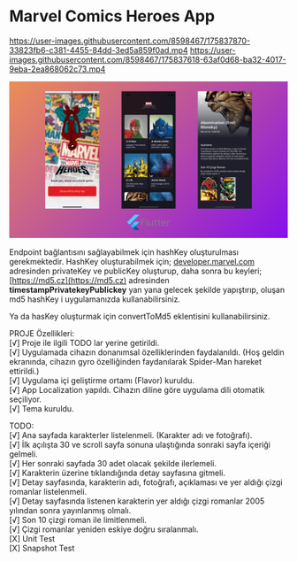 # Marvel Comics Heroes App

https://user-images.githubusercontent.com/8598467/175837870-33823fb6-c381-4455-84dd-3ed5a859f0ad.mp4
https://user-images.githubusercontent.com/8598467/175837618-63af0d68-ba32-4017-9eba-2ea868062c73.mp4

![alt text](https://github.com/alper-mf/marvel_characters_app/blob/main/app_preview/screen_shot.png)

Endpoint bağlantısını sağlayabilmek için hashKey oluşturulması gerekmektedir. HashKey oluşturabilmek için; [developer.marvel.com](http://developer.marvel.com) adresinden privateKey ve publicKey oluşturup, daha sonra bu keyleri; [https://md5.cz](https://md5.cz) adresinden **timestampPrivatekeyPublickey** yan yana gelecek şekilde yapıştırıp, oluşan md5 hashKey i uygulamanızda kullanabilirsiniz. 

Ya da hasKey oluşturmak için convertToMd5 eklentisini kullanabilirsiniz.

PROJE Özellikleri:\
[√] Proje ile ilgili TODO lar yerine getirildi.\
[√] Uygulamada cihazın donanımsal özelliklerinden faydalanıldı. (Hoş geldin ekranında, cihazın gyro özelliğinden faydanılarak Spider-Man hareket ettirildi.)\
[√] Uygulama içi geliştirme ortamı (Flavor) kuruldu.\
[√] App Localization yapıldı. Cihazın diline göre uygulama dili otomatik seçiliyor.\
[√] Tema kuruldu.

TODO:\
[√] Ana sayfada karakterler listelenmeli. (Karakter adı ve fotoğrafı).\
[√] İlk açılışta 30 ve scroll sayfa sonuna ulaştığında sonraki sayfa içeriği gelmeli.\
[√] Her sonraki sayfada 30 adet olacak şekilde ilerlemeli.\
[√] Karakterin üzerine tıklandığında detay sayfasına gitmeli.\
[√] Detay sayfasında, karakterin adı, fotoğrafı, açıklaması ve yer aldığı çizgi romanlar listelenmeli.\
[√] Detay sayfasında listenen karakterin yer aldığı çizgi romanlar 2005 yılından sonra yayınlanmış olmalı.\
[√] Son 10 çizgi roman ile limitlenmeli.\
[√] Çizgi romanlar yeniden eskiye doğru sıralanmalı.\
[X] Unit Test\
[X] Snapshot Test

